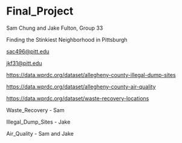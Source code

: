 # Final_Project
Sam Chung and Jake Fulton, Group 33

Finding the Stinkiest Neighborhood in Pittsburgh

sac496@pitt.edu

jkf31@pitt.edu

https://data.wprdc.org/dataset/allegheny-county-illegal-dump-sites

https://data.wprdc.org/dataset/allegheny-county-air-quality

https://data.wprdc.org/dataset/waste-recovery-locations

Waste_Recovery - Sam

Illegal_Dump_Sites - Jake

Air_Quality - Sam and Jake
